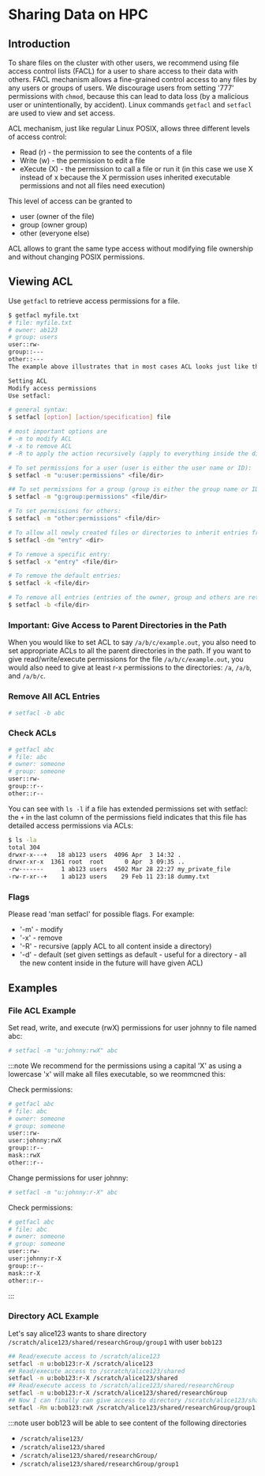 # Sharing Data on HPC

## Introduction
To share files on the cluster with other users, we recommend using file access control lists (FACL) for a user to share access to their data with others.  FACL mechanism allows a fine-grained control access to any files by any users or groups of users. We discourage users from setting '777' permissions with `chmod`, because this can lead to data loss (by a malicious user or unintentionally, by accident). Linux commands `getfacl` and `setfacl` are used to view and set access. 

ACL mechanism, just like regular Linux POSIX, allows three different levels of access control:

-   Read (r) - the permission to see the contents of a file
-   Write (w) - the permission to edit a file
-   eXecute (X) - the permission to call a file or run it (in this case we use X instead of x because the X permission uses inherited executable permissions and not all files need execution)

This level of access can be granted to 

-   user (owner of the file)
-   group (owner group)
-   other (everyone else)

ACL allows to grant the same type access without modifying file ownership and without changing POSIX permissions. 

## Viewing ACL
Use `getfacl` to retrieve access permissions for a file. 
```sh
$ getfacl myfile.txt
# file: myfile.txt
# owner: ab123
# group: users
user::rw-
group::---
other::---
The example above illustrates that in most cases ACL looks just like the chmod-based permissions: owner of the file has read and write permission, members of the group and everyone else have no permissions at all.

Setting ACL
Modify access permissions
Use setfacl:

# general syntax:
$ setfacl [option] [action/specification] file

# most important options are
# -m to modify ACL
# -x to remove ACL
# -R to apply the action recursively (apply to everything inside the directory)

# To set permissions for a user (user is either the user name or ID):
$ setfacl -m "u:user:permissions" <file/dir>

## To set permissions for a group (group is either the group name or ID):
$ setfacl -m "g:group:permissions" <file/dir>

# To set permissions for others:
$ setfacl -m "other:permissions" <file/dir>

# To allow all newly created files or directories to inherit entries from the parent directory (this will not affect files which will be copied into the directory afterwards):
$ setfacl -dm "entry" <dir>

# To remove a specific entry:
$ setfacl -x "entry" <file/dir>

# To remove the default entries:
$ setfacl -k <file/dir>

# To remove all entries (entries of the owner, group and others are retained):
$ setfacl -b <file/dir>
```

### Important: Give Access to Parent Directories in the Path
When you would like to set ACL to say `/a/b/c/example.out`,  you also need to set appropriate ACLs to all the parent directories in the path. If you want to give read/write/execute permissions for the file `/a/b/c/example.out`, you would also need to give at least r-x permissions to the directories: `/a`,  `/a/b`, and `/a/b/c`.

### Remove All ACL Entries
```sh
# setfacl -b abc
```

### Check ACLs
```sh
# getfacl abc
# file: abc
# owner: someone
# group: someone
user::rw-
group::r--
other::r--
```

You can see with `ls -l` if a file has extended permissions set with setfacl: the `+` in the last column of the permissions field indicates that this file has detailed access permissions via ACLs:
```sh
$ ls -la
total 304
drwxr-x---+   18 ab123 users  4096 Apr  3 14:32 .
drwxr-xr-x  1361 root  root      0 Apr  3 09:35 ..
-rw-------     1 ab123 users  4502 Mar 28 22:27 my_private_file
-rw-r-xr--+    1 ab123 users    29 Feb 11 23:18 dummy.txt
```

### Flags
Please read 'man setfacl' for possible flags. For example:

-   '-m' - modify
-   '-x' - remove
-   '-R' - recursive (apply ACL to all content inside a directory)
-   '-d' - default (set given settings as default - useful for a directory - all the new content inside in the future will have given ACL)

## Examples
### File ACL Example
Set read, write, and execute (rwX) permissions for user johnny to file named abc:
```sh
# setfacl -m "u:johnny:rwX" abc
```

:::note
We recommend for the permissions using a capital 'X' as using a lowercase 'x' will make all files executable, so we reommcned this:

Check permissions:
```sh
# getfacl abc
# file: abc
# owner: someone
# group: someone
user::rw-
user:johnny:rwX
group::r--
mask::rwX
other::r--
```

Change permissions for user johnny:
```sh
# setfacl -m "u:johnny:r-X" abc
```

Check permissions:
```sh
# getfacl abc
# file: abc
# owner: someone
# group: someone
user::rw-
user:johnny:r-X
group::r--
mask::r-X
other::r--
```
:::

### Directory ACL Example
Let's say alice123 wants to share directory `/scratch/alice123/shared/researchGroup/group1` with user `bob123`
```sh
## Read/execute access to /scratch/alice123
setfacl -m u:bob123:r-X /scratch/alice123
## Read/execute access to /scratch/alice123/shared
setfacl -m u:bob123:r-X /scratch/alice123/shared
## Read/execute access to /scratch/alice123/shared/researchGroup
setfacl -m u:bob123:r-X /scratch/alice123/shared/researchGroup
## Now I can finally can give access to directory /scratch/alice123/shared/researchGroup/group1
setfacl -Rm u:bob123:rwX /scratch/alice123/shared/researchGroup/group1
```
:::note
user bob123 will be able to see content of the following directories

-   `/scratch/alise123/`
-   `/scratch/alise123/shared`
-   `/scratch/alise123/shared/researchGroup/`
-   `/scratch/alise123/shared/researchGroup/group1`
